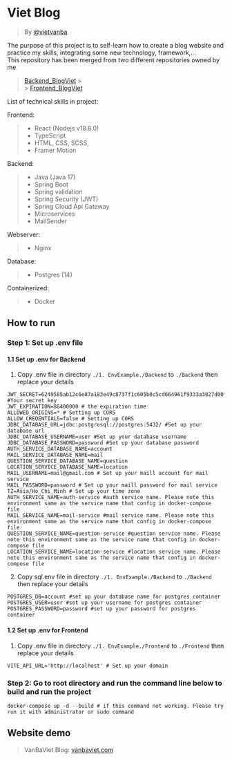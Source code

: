 # Viet Blog

> By [@vietvanba](https://www.linkedin.com/in/vietvanba/)

The purpose of this project is to self-learn how to create a blog website and practice my skills, integrating some new technology, framework,...\
This repository has been merged from two different repositories owned by me

> [Backend_BlogViet](https://github.com/vietvanba/Backend_BlogViet) > <br/> > [Frontend_BlogViet](https://github.com/vietvanba/Frontend_BlogViet)

List of technical skills in project:

Frontend:

> - React (Nodejs v18.8.0)
> - TypeScript
> - HTML, CSS, SCSS,
> - Framer Motion

Backend:

> - Java (Java 17)
> - Spring Boot
> - Spring validation
> - Spring Security (JWT)
> - Spring Cloud Api Gateway
> - Microservices
> - MailSender

Webserver:

> - Nginx

Database:

> - Postgres (14)

Containerized:

> - Docker

## How to run

### Step 1: Set up .env file

#### 1.1 Set up .env for Backend

1. Copy .env file in directory `./1. EnvExample./Backend` to `./Backend` then replace your details

```env
JWT_SECRET=6249585ab12c6e87a183e49c8737f1c605b0c5cd664961f9333a3027d00f148e #Your secret key
JWT_EXPIRATION=86400000 # the expiration time
ALLOWED_ORIGINS=* # Setting up CORS
ALLOW_CREDENTIALS=false # Setting up CORS
JDBC_DATABASE_URL=jdbc:postgresql://postgres:5432/ #Set up your database url
JDBC_DATABASE_USERNAME=user #Set up your database username
JDBC_DATABASE_PASSWORD=password #Set up your database password
AUTH_SERVICE_DATABASE_NAME=account
MAIL_SERVICE_DATABASE_NAME=mail
QUESTION_SERVICE_DATABASE_NAME=question
LOCATION_SERVICE_DATABASE_NAME=location
MAIL_USERNAME=mail@gmail.com # Set up your maill account for mail service
MAIL_PASSWORD=password # Set up your maill password for mail service
TZ=Asia/Ho_Chi_Minh # Set up your time zone
AUTH_SERVICE_NAME=auth-service #auth service name. Please note this environment same as the service name that config in docker-compose file
MAIL_SERVICE_NAME=mail-service #mail service name. Please note this environment same as the service name that config in docker-compose file
QUESTION_SERVICE_NAME=question-service #question service name. Please note this environment same as the service name that config in docker-compose file
LOCATION_SERVICE_NAME=location-service #location service name. Please note this environment same as the service name that config in docker-compose file
```

2. Copy sql.env file in directory `./1. EnvExample./Backend` to `./Backend` then replace your details

```env
POSTGRES_DB=account #set up your database name for postgres container
POSTGRES_USER=user #set up your username for postgres container
POSTGRES_PASSWORD=password #set up your password for postgres container
```

#### 1.2 Set up .env for Frontend

1. Copy .env file in directory `./1. EnvExample./Frontend` to `./Frontend` then replace your details

```env
VITE_API_URL='http://localhost' # Set up your domain
```

### Step 2: Go to root directory and run the command line below to build and run the project

```docker
docker-compose up -d --build # if this command not working. Please try run it with administrator or sudo command
```

## Website demo

> VanBaViet Blog: [vanbaviet.com](https://vanbaviet.com)
